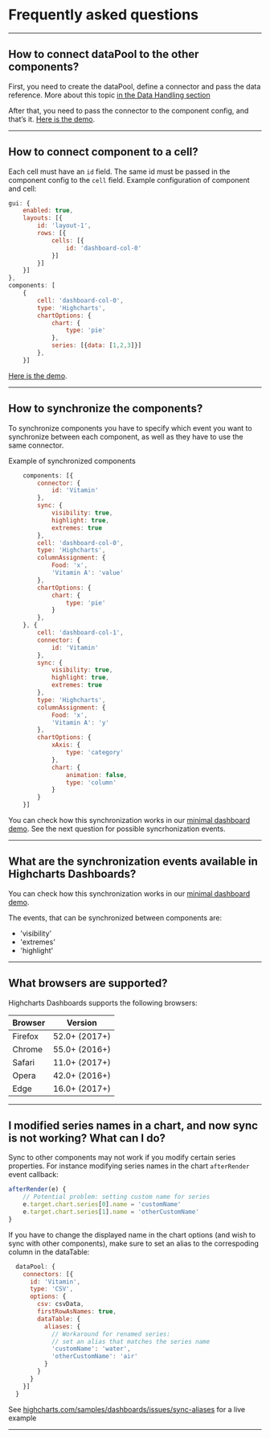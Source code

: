 Frequently asked questions
===

* * *
How to connect dataPool to the other components?
---------------------------------------------

First, you need to create the dataPool, define a connector and pass the data reference. More about this topic [in the Data Handling section](https://www.highcharts.com/docs/dashboards/data-handling)

After that, you need to pass the connector to the component config, and that’s it.
[Here is the demo](https://jsfiddle.net/gh/get/library/pure/highcharts/highcharts/tree/master/samples/dashboards/demo/minimal/).

* * *

How to connect component to a cell?
----------------------------------
Each cell must have an `id` field. The same id must be passed in the component config to the `cell` field. Example configuration of component and cell:

```js
gui: {
    enabled: true,
    layouts: [{
        id: 'layout-1',
        rows: [{
            cells: [{
                id: 'dashboard-col-0'
            }]
        }]
    }]
},
components: [
    {
        cell: 'dashboard-col-0',
        type: 'Highcharts',
        chartOptions: {
            chart: {
                type: 'pie'
            },
            series: [{data: [1,2,3]}]
        },
    }]
```

[Here is the demo](https://jsfiddle.net/gh/get/library/pure/highcharts/highcharts/tree/master/samples/dashboards/components/component-highcharts/).

* * *

How to synchronize the components?
-----------------------------
To synchronize components you have to specify which event you want to synchronize between each component, as well as they have to use the same connector.

Example of synchronized components

```js
    components: [{
        connector: {
            id: 'Vitamin'
        },
        sync: {
            visibility: true,
            highlight: true,
            extremes: true
        },
        cell: 'dashboard-col-0',
        type: 'Highcharts',
        columnAssignment: {
            Food: 'x',
            'Vitamin A': 'value'
        },
        chartOptions: {
            chart: {
                type: 'pie'
            }
        },
    }, {
        cell: 'dashboard-col-1',
        connector: {
            id: 'Vitamin'
        },
        sync: {
            visibility: true,
            highlight: true,
            extremes: true
        },
        type: 'Highcharts',
        columnAssignment: {
            Food: 'x',
            'Vitamin A': 'y'
        },
        chartOptions: {
            xAxis: {
                type: 'category'
            },
            chart: {
                animation: false,
                type: 'column'
            }
        }
    }]
```



You can check how this synchronization works in our [minimal dashboard demo](https://jsfiddle.net/gh/get/library/pure/highcharts/highcharts/samples/dashboards/demo/minimal).
See the next question for possible syncrhonization events.

* * *
What are the synchronization events available in Highcharts Dashboards?
-----------------------------------------------------------------------
You can check how this synchronization works in our [minimal dashboard demo](https://jsfiddle.net/gh/get/library/pure/highcharts/highcharts/tree/master/samples/dashboards/components/component-highcharts/).

The events, that can be synchronized between components are:
* 'visibility’
* 'extremes'
* 'highlight'

* * *
What browsers are supported?
---------------
Highcharts Dashboards supports the following browsers:

|  Browser |    Version    |
|----------|:-------------:|
| Firefox  | 52.0+ (2017+) |
| Chrome   | 55.0+ (2016+) |
| Safari   | 11.0+ (2017+) |
| Opera    | 42.0+ (2016+) |
| Edge     | 16.0+ (2017+) |

* * *

## I modified series names in a chart, and now sync is not working? What can I do?

Sync to other components may not work if you modify certain series properties. For instance modifying series names in the chart `afterRender` event callback:

```js
afterRender(e) {
    // Potential problem: setting custom name for series
    e.target.chart.series[0].name = 'customName'
    e.target.chart.series[1].name = 'otherCustomName'
}
```

If you have to change the displayed name in the chart options (and wish to sync with other components), make sure to set an alias to the correspoding column in the dataTable:

```js
  dataPool: {
    connectors: [{
      id: 'Vitamin',
      type: 'CSV',
      options: {
        csv: csvData,
        firstRowAsNames: true,
        dataTable: {
          aliases: {
            // Workaround for renamed series:
            // set an alias that matches the series name
            'customName': 'water',
            'otherCustomName': 'air'
          }
        }
      }
    }]
  }
```
See [highcharts.com/samples/dashboards/issues/sync-aliases](https://www.highcharts.com/samples/dashboards/issues/sync-aliases) for a live example
* * *

